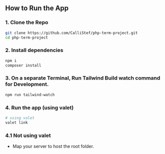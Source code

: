 

## How to Run the App

### 1. Clone the Repo
```bash
git clone https://github.com/CalliStef/php-term-project.git
cd php-term-project
```

### 2. Install dependencies
```bash
npm i
composer install
```

### 3. On a separate Terminal, Run Tailwind Build watch command for Development.
```bash
npm run tailwind-watch
```

### 4. Run the app (using valet)
```bash
# using valet
valet link
```

### 4.1 Not using valet
- Map your server to host the root folder.